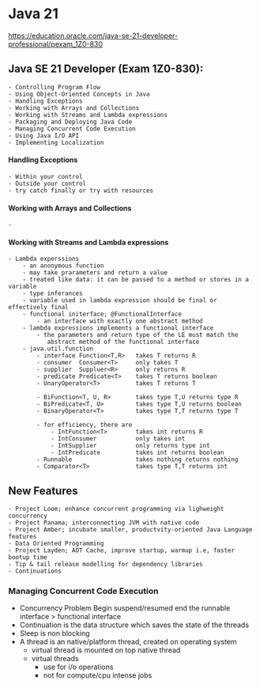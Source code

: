 # Java 21
https://education.oracle.com/java-se-21-developer-professional/pexam_1Z0-830
## Java SE 21 Developer (Exam 1Z0-830): 
	- Controlling Program Flow
	- Using Object-Oriented Concepts in Java
	- Handling Exceptions
	- Working with Arrays and Collections
	- Working with Streams and Lambda expressions
	- Packaging and Deploying Java Code
	- Managing Concurrent Code Execution
	- Using Java I/O API
	- Implementing Localization


#### Handling Exceptions
	- Within your control
	- Outside your control
	- try catch finally or try with resources
#### Working with Arrays and Collections
	- 
#### Working with Streams and Lambda expressions
  	- Lambda experssions
		- an anonymous function
		- may take prarameters and return a value
		- treated like data: it can be passed to a method or stores in a variable
		- type inferances
		- variable used in lambda expression should be final or effectively final
		- functional initerface; @FunctionalInterface 
			- an interface with exactly one abstract method
		- lambda expressions implements a functional interface
			- the parameters and return type of the LE must match the 
			   abstract method of the functional interface
		- java.util.function
			- interface Function<T,R> 	takes T returns R
			- consumer	Consumer<T>		only takes T 
			- supplier	Suppluer<R>		only returns R
			- predicate Predicate<T>	takes T returns boolean
			- UnaryOperator<T>			takes T returns T

			- BiFunction<T,	U, R>		takes type T,U returns type R
			- BiPredicate<T, U>			takes type T,U returns boolean
			- BinaryOperator<T>			takes type T,T returns type T

			- for efficiency, there are 
				- IntFunction<T> 		takes int returns R
				- IntConsumer	  		only takes int	
				- IntSupplier			only returns type int
				- IntPredicate			takes int returns boolean
			- Runnable 					takes nothing returns nothing
			- Comparator<T>				takes type T,T returns int
				
		

## New Features
	- Project Loom; enhance concurrent programming via lighweight concurrency
	- Project Panama; interconnecting JVM with native code
	- Project Amber; incubate smaller, productvity-oriented Java Language features
	- Data Oriented Programming
	- Project Layden; AOT Cache, improve startup, warmup i.e, faster bootup time
	- Tip & tail release modelling for dependency libraries
	- Continuations

### Managing Concurrent Code Execution
- Concurrency Problem
	Begin suspend/resumed end
	the runnable interface > functional interface
- Continuation is the data structure which saves the state of the threads
- Sleep is non blocking
- A thread is an native/platform thread, created on operating system
	- virtual thread is mounted on top native thread
	- virtual threads 
		- use for i/o operations
		- not for compute/cpu intense jobs